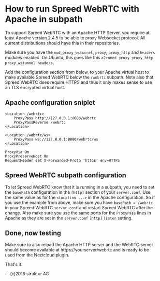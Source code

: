 # How to run Spreed WebRTC with Apache in subpath

To support Spreed WebRTC with an Apache HTTP Server, you require at least Apache
version 2.4.5 to be able to proxy Websocket protocol. All current distributions
should have this in their repositories.

Make sure you have the `mod_proxy_wstunnel`, `proxy`, `proxy_http` and `headers`
modules enabled. On Ubuntu, this goes like this `a2enmod proxy proxy_http proxy_wstunnel headers`.

Add the configuration section from below, to your Apache virtual host to make
available Spreed WebRTC below the `/webrtc` subpath. Note also that Spreed
WebRTC does require HTTPS and thus it only makes sense to use an TLS encrypted
virtual host.

## Apache configuration sniplet

```
<Location /webrtc>
    ProxyPass http://127.0.0.1:8080/webrtc
    ProxyPassReverse /webrtc
</Location>

<Location /webrtc/ws>
    ProxyPass ws://127.0.0.1:8080/webrtc/ws
</Location>

ProxyVia On
ProxyPreserveHost On
RequestHeader set X-Forwarded-Proto 'https' env=HTTPS
```

## Spreed WebRTC subpath configuration

To let Spreed WebRTC know that it is running in a subpath, you need to set the
`basePath` configuration in the `[http]` section of your `server.conf`. Use the
same value as for the `<Location ...>` in the Apache configuration. So if you
use the example from above, make sure you have `basePath = /webrtc` in your
Spreed WebRTC `server.conf` and restart Spreed WebRTC after the change. Also
make sure you use the same ports for the `ProxyPass` lines in Apache as they are
set in the `server.conf` `[http]` `listen` setting.

## Done, now testing

Make sure to also reload the Apache HTTP server and the WebRTC server should
become available at https://yourserver/webrtc and is ready to be used from the
Nextcloud plugin.

That's it.

--
(c)2016 struktur AG
